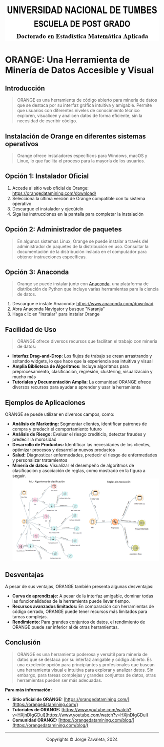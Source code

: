 ![UNT](images/untumbes.PNG)
---

# ORANGE: Una Herramienta de Minería de Datos Accesible y Visual

## Introducción

> ORANGE es una herramienta de código abierto para minería de datos que se destaca por su interfaz gráfica intuitiva y amigable. Permite que usuarios con diferentes niveles de conocimiento técnico exploren, visualicen y analicen datos de forma eficiente, sin la necesidad de escribir código.

## Instalación de Orange en diferentes sistemas operativos
> Orange ofrece instaladores específicos para Windows, macOS y Linux, lo que facilita el proceso para la mayoría de los usuarios.

## Opción 1: Instalador Oficial

1. Accede al sitio web oficial de Orange: https://orangedatamining.com/download/
2. Selecciona la última versión de Orange compatible con tu sistema operativo
3. Descargue el instalador y ejecútelo
4. Siga las instrucciones en la pantalla para completar la instalación

## Opción 2: Administrador de paquetes

> En algunos sistemas Linux, Orange se puede instalar a través del administrador de paquetes de la distribución en uso. Consultar la documentación de la distribución inslada en el computador para obtener instrucciones específicas.

## Opción 3: Anaconda

> Orange se puede instalar junto con [Anaconda](https://www.anaconda.com/download), una plataforma de distribución de Python que incluye varias herramientas para la ciencia de datos.

1. Descargue e instale Anaconda: https://www.anaconda.com/download
2. Abra Anaconda Navigator y busque "Naranja"
3. Haga clic en "Instalar" para instalar Orange

## Facilidad de Uso

> ORANGE ofrece diversos recursos que facilitan el trabajo con minería de datos:

* **Interfaz Drag-and-Drop:** Los flujos de trabajo se crean arrastrando y soltando widgets, lo que hace que la experiencia sea intuitiva y visual
* **Amplia Biblioteca de Algoritmos:** Incluye algoritmos para preprocesamiento, clasificación, regresión, clustering, visualización y mucho más
* **Tutoriales y Documentación Amplia:** La comunidad ORANGE ofrece diversos recursos para ayudar a aprender y usar la herramienta

## Ejemplos de Aplicaciones

ORANGE se puede utilizar en diversos campos, como:

* **Análisis de Marketing:** Segmentar clientes, identificar patrones de compra y predecir el comportamiento futuro
* **Análisis de Riesgo:** Evaluar el riesgo crediticio, detectar fraudes y predecir la morosidad
* **Desarrollo de Productos:** Identificar las necesidades de los clientes, optimizar procesos y desarrollar nuevos productos
* **Salud:** Diagnosticar enfermedades, predecir el riesgo de enfermedades y personalizar tratamientos
* **Minería de datos:** Visualizar el desempeño de algoritmos de clasificación y asociación de reglas, como mostrado en la figura a seguir.
![orange](images/orange3.png)

## Desventajas

A pesar de sus ventajas, ORANGE también presenta algunas desventajas:

* **Curva de aprendizaje:** A pesar de la interfaz amigable, dominar todas las funcionalidades de la herramienta puede llevar tiempo.
* **Recursos avanzados limitados:** En comparación con herramientas de código cerrado, ORANGE puede tener recursos más limitados para tareas complejas.
* **Rendimiento:** Para grandes conjuntos de datos, el rendimiento de ORANGE puede ser inferior al de otras herramientas.

## Conclusión

>ORANGE es una herramienta poderosa y versátil para minería de datos que se destaca por su interfaz amigable y código abierto. Es una excelente opción para principiantes y profesionales que buscan una herramienta visual e intuitiva para explorar y analizar datos. Sin embargo, para tareas complejas y grandes conjuntos de datos, otras herramientas pueden ser más adecuadas.

**Para más información:**

* **Sitio oficial de ORANGE:** [https://orangedatamining.com/](https://orangedatamining.com/)
* **Tutoriales de ORANGE:** [https://www.youtube.com/watch?v=HXjnDIgGDuI](https://www.youtube.com/watch?v=HXjnDIgGDuI)
* **Comunidad ORANGE:** [https://orangedatamining.com/blog/](https://orangedatamining.com/blog/)


---
 <center> Copyrights &copy; Jorge Zavaleta, 2024 </center>
